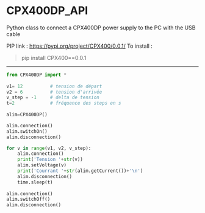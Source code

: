 # CPX400DP_API
Python class to connect a CPX400DP power supply to the PC with the USB cable

PIP link : https://pypi.org/project/CPX400/0.0.1/
To install : 
>pip install CPX400==0.0.1

-----------------

```python
from CPX400DP import *
 
v1= 12			# tension de départ
v2 = 6			# tension d'arrivée
v_step = -1		# delta de tension
t=2				# fréquence des steps en s
 
alim=CPX400DP()

alim.connection()
alim.switchOn()
alim.disconnection()

for v in range(v1, v2, v_step):
	alim.connection()
	print('Tension '+str(v))
	alim.setVoltage(v)
	print('Courrant '+str(alim.getCurrent())+'\n')
	alim.disconnection()
	time.sleep(t)
	
alim.connection()
alim.switchOff()
alim.disconnection()
```
